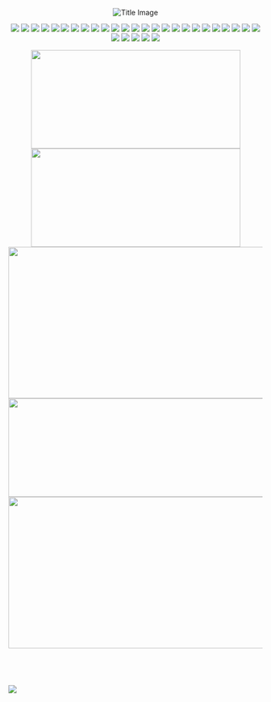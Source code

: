 <!-- - https://github.com/dhyeythumar/awesome-readme-tools - -->

<!-- ----------- HEADER ------------ -->
<p align="center">
 <img src="https://media.discordapp.net/attachments/755868456993423491/970714832103936000/RHGBanner2.png" alt="Title Image" />
</p>


<!-- ----------- TECH STACK ------------ --> <!-- - https://github.com/Ileriayo/markdown-badges#readme - -->
<!--<p align="center">Languages & Markups</p>-->
<p align="center">
 <img src="https://img.shields.io/badge/atom-%2366595C?style=for-the-badge&logo=atom&logoColor=fff"></img>
 <img src="https://img.shields.io/badge/bitbucket-%230047B3?style=for-the-badge&logo=bitbucket&logoColor=fff"></img>
 <img src="https://img.shields.io/badge/cloudflare-F38020?style=for-the-badge&logo=cloudflare&logoColor=fff"></img>
 <img src="https://img.shields.io/badge/codepen-000?style=for-the-badge&logo=codepen&logoColor=fff"></img>
 <img src="https://img.shields.io/badge/css3-%231572B6?style=for-the-badge&logo=css3&logoColor=fff"></img>
 <img src="https://img.shields.io/badge/eslint-4B3263?style=for-the-badge&logo=eslint&logoColor=fff"></img>
 <img src="https://img.shields.io/badge/express.js-%23404d59?style=for-the-badge&logo=express&logoColor=fff"></img>
 <img src="https://img.shields.io/badge/fastify-%23000000?style=for-the-badge&logo=fastify&logoColor=fff"></img>
 <img src="https://img.shields.io/badge/firebase-%23039BE5?style=for-the-badge&logo=firebase&logoColor=fff"></img>
 <img src="https://img.shields.io/badge/gatsby.js-%23663399?style=for-the-badge&logo=gatsby&logoColor=fff"></img>
 <img src="https://img.shields.io/badge/gimp-657D8B?style=for-the-badge&logo=gimp&logoColor=fff"></img>
 <img src="https://img.shields.io/badge/git-%23F05033?style=for-the-badge&logo=git&logoColor=fff"></img>
 <img src="https://img.shields.io/badge/github-%23121011?style=for-the-badge&logo=github&logoColor=fff"></img>
 <img src="https://img.shields.io/badge/glitch-%233333FF?style=for-the-badge&logo=glitch&logoColor=fff"></img>
 <img src="https://img.shields.io/badge/html5-%23E34F26?style=for-the-badge&logo=html5&logoColor=fff"></img>
 <img src="https://img.shields.io/badge/heroku-%23430098?style=for-the-badge&logo=heroku&logoColor=fff"></img>
 <img src="https://img.shields.io/badge/javascript-%23323330?style=for-the-badge&logo=javascript&logoColor=23F7DF1E"></img>
 <img src="https://img.shields.io/badge/lua-%232C2D72?style=for-the-badge&logo=lua&logoColor=fff"></img>
 <img src="https://img.shields.io/badge/markdown-%23000000?style=for-the-badge&logo=markdown&logoColor=fff"></img>
 <img src="https://img.shields.io/badge/microsoft%20sql%20server-CC2927?style=for-the-badge&logo=microsoft%20sql%20server&logoColor=fff"></img>
 <img src="https://img.shields.io/badge/microsoft_visio-3955A3?style=for-the-badge&logo=microsoft-visio&logoColor=fff"></img>
 <img src="https://img.shields.io/badge/mongodb-%234ea94b?style=for-the-badge&logo=mongodb&logoColor=fff"></img>
 <img src="https://img.shields.io/badge/netlify-%23000000?style=for-the-badge&logo=netlify&logoColor=fff"></img>
 <img src="https://img.shields.io/badge/node.js-6DA55F?style=for-the-badge&logo=node.js&logoColor=fff"></img>
 <img src="https://img.shields.io/badge/Notion-%23000000?style=for-the-badge&logo=notion&logoColor=fff"></img>
 <img src="https://img.shields.io/badge/npm-%23000000?style=for-the-badge&logo=npm&logoColor=fff"></img>
 <img src="https://img.shields.io/badge/postman-FF6C37?style=for-the-badge&logo=postman&logoColor=fff"></img>
 <img src="https://img.shields.io/badge/tailwindcss-%2338B2AC?style=for-the-badge&logo=tailwind-css&logoColor=fff"></img>
 <img src="https://img.shields.io/badge/trello-%23026AA7?style=for-the-badge&logo=trello&logoColor=fff"></img>
 <img src="https://img.shields.io/badge/visual_studio_code-0078d7?style=for-the-badge&logo=visual-studio-code&logoColor=fff"></img>
</p>


<!-- ----------- GITHUB STATS ------------ -->
<p align="center">
  <!-- ------- TBD ------- -->
  <!--<a href="https://github.com/jstrieb/github-stats"><img width=415 height=255 src="https://github.com/rhgdev/github-stats/blob/master/generated/overview.svg" alt=""/></a>
  <a href="https://github.com/jstrieb/github-stats"><img width=415 height=255 src="https://github.com/rhgdev/github-stats/blob/master/generated/languages.svg" alt=""/></a>-->
  <a href="https://github.com/anuraghazra/github-readme-stats"><img width=415 height=195 src="https://github-readme-stats.vercel.app/api?username=RHGDEV&custom_title=Stats&show_icons=true&count_private=true&include_all_commits=1&hide_border=true&cache_seconds=1800&bg_color=18191C&title_color=fff&text_color=fff&icon_color=fff" alt=""></a>
  <a href="https://github.com/denvercoder1/github-readme-streak-stats"><img width=415 height=195 src="https://github-readme-streak-stats.herokuapp.com?user=RHGDEV&hide_border=true&fire=fff&ring=fff&currStreakNum=fff&stroke=fff&currStreakLabel=fff&sideLabels=fff&sideNums=fff&border=fff&dates=fff&background=18191C" alt=""/></a>
  <a href="https://github.com/ashutosh00710/github-readme-activity-graph"><img width=900 height=300 src="https://activity-graph.herokuapp.com/graph?username=RHGDEV&hide_border=true&hide_title=true&area=true&area_color=fff&bg_color=18191C&color=fff&line=fff&point=fff" alt=""/></a>
  <a href="https://github.com/ryo-ma/github-profile-trophy"><img width=900 height=195 src="https://github-profile-trophy.vercel.app/?username=RHGDEV&no-frame=true&no-bg=1&theme=onestar&row=2&column=7" alt="" /></a>  
  <a href="https://github.com/anuraghazra/github-readme-stats"><img width=900 height=300 src="https://github-readme-stats.vercel.app/api/wakatime?username=RHGDev&layout=compact&hide_border=true&cache_seconds=1800&bg_color=18191C&hide_title=true&text_color=fff&hide=html,css,git,text" alt="" /></a>
</p>


<!-- ----------- SPOTIFY STATS ------------ -->
<p align="center">
  <a href="https://github.com/kittinan/spotify-github-profile"><img src="https://spotify-github-profile.vercel.app/api/view?uid=22jwdifyrvt3ioidsln7lxgna&cover_image=true&theme=natemoo-re&bar_color=ffffff&bar_color_cover=false" alt=""></a>
</p>


<!-- ----------- PROFILE STATS ------------ -->
<p align="center">
 <a href="https://komarev.com/ghpvc"><img src="https://komarev.com/ghpvc/?username=RHGDEV&label=VIEWS&color=grey&style=flat-square" alt=""/></a>
 <a href="https://badges.pufler.dev"><img src="https://badges.pufler.dev/years/RHGDEV?label=YEARS&color=grey&style=flat-square" alt=""/></a>
 <a href="https://badges.pufler.dev"><img src="https://badges.pufler.dev/repos/RHGDEV?label=REPOS&color=grey&style=flat-square" alt=""/></a>
 <a href="https://badges.pufler.dev"><img src="https://badges.pufler.dev/gists/RHGDEV?label=GISTS&color=grey&style=flat-square" alt=""/></a>
</p>
<p align="center"><a href="https://wakatime.com/@RHGDev"><img src="https://wakatime.com/badge/user/e4c40802-a41f-42d5-b82f-ec4fe03cc698.svg?color=grey&style=flat-square" alt=""></a></p>


<!-- ----------- STATS COUNTER ------------ -->
![](https://hit.yhype.me/github/profile?user_id=21209674)
